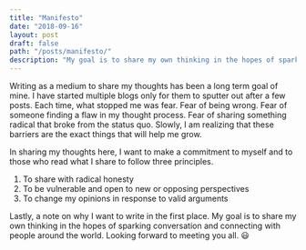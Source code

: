 ```yaml
---
title: "Manifesto"
date: "2018-09-16"
layout: post
draft: false
path: "/posts/manifesto/"
description: "My goal is to share my own thinking in the hopes of sparking conversation and connecting with people around the world. Looking forward to meeting you all."
---
```

Writing as a medium to share my thoughts has been a long term goal of mine. I have started multiple blogs only for them to sputter out after a few posts. Each time, what stopped me was fear. Fear of being wrong. Fear of someone finding a flaw in my thought process. Fear of sharing something radical that broke from the status quo. Slowly, I am realizing that these barriers are the exact things that will help me grow.

In sharing my thoughts here, I want to make a commitment to myself and to those who read what I share to follow three principles.

1. To share with radical honesty
2. To be vulnerable and open to new or opposing perspectives
3. To change my opinions in response to valid arguments

Lastly, a note on why I want to write in the first place. My goal is to share my own thinking in the hopes of sparking conversation and connecting with people around the world. Looking forward to meeting you all. 😃
